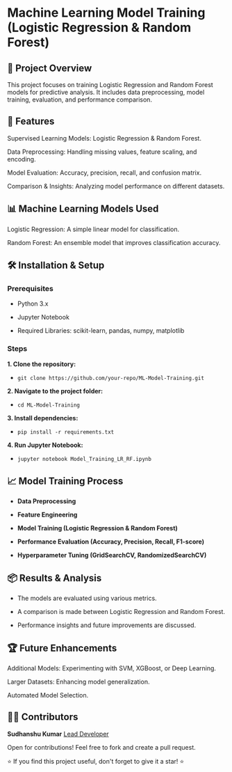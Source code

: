 # Machine Learning Model Training (Logistic Regression & Random Forest)

## **📌 Project Overview**

This project focuses on training Logistic Regression and Random Forest models for predictive analysis. It includes data preprocessing, model training, evaluation, and performance comparison.

## **🚀 Features**

Supervised Learning Models: Logistic Regression & Random Forest.

Data Preprocessing: Handling missing values, feature scaling, and encoding.

Model Evaluation: Accuracy, precision, recall, and confusion matrix.

Comparison & Insights: Analyzing model performance on different datasets.

## **📊 Machine Learning Models Used**

Logistic Regression: A simple linear model for classification.

Random Forest: An ensemble model that improves classification accuracy.

## **🛠️ Installation & Setup**

### **Prerequisites**

* Python 3.x

* Jupyter Notebook

* Required Libraries: scikit-learn, pandas, numpy, matplotlib

### **Steps**

**1. Clone the repository:**

* `git clone https://github.com/your-repo/ML-Model-Training.git`

**2. Navigate to the project folder:**

* `cd ML-Model-Training`

**3. Install dependencies:**

* `pip install -r requirements.txt`

**4. Run Jupyter Notebook:**

* `jupyter notebook Model_Training_LR_RF.ipynb`

## **📈 Model Training Process**

* **Data Preprocessing**

* **Feature Engineering**

* **Model Training (Logistic Regression & Random Forest)**

* **Performance Evaluation (Accuracy, Precision, Recall, F1-score)**

* **Hyperparameter Tuning (GridSearchCV, RandomizedSearchCV)**

## **📦 Results & Analysis**

* The models are evaluated using various metrics.

* A comparison is made between Logistic Regression and Random Forest.

* Performance insights and future improvements are discussed.

## **🏆 Future Enhancements**

Additional Models: Experimenting with SVM, XGBoost, or Deep Learning.

Larger Datasets: Enhancing model generalization.

Automated Model Selection.

## **👨‍💻 Contributors**

**Sudhanshu Kumar** [Lead Developer](https://github.com/sudhanshu-3301)

Open for contributions! Feel free to fork and create a pull request.

⭐ If you find this project useful, don't forget to give it a star! ⭐
